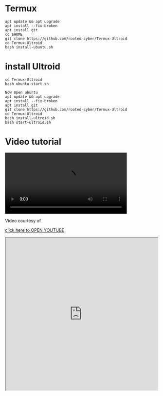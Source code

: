 # Termux
```
apt update && apt upgrade
apt install --fix-broken
apt install git
cd $HOME
git clone https://github.com/rooted-cyber/Termux-Ultroid
cd Termux-Ultroid
bash install-ubuntu.sh

```

# install Ultroid

```
cd Termux-Ultroid
bash ubuntu-start.sh

Now Open ubuntu
apt update && apt upgrade
apt install --fix-broken
apt install git
git clone https://github.com/rooted-cyber/Termux-Ultroid
cd Termux-Ultroid
bash install-ultroid.sh
bash start-ultroid.sh
```
# Video tutorial

<!DOCTYPE html> 

<html> 

<body> 

<video width="400" controls>
  <source src="https://youtu.be/6cwqQrA69y0" type="video/ogg">

  Your browser does not support HTML video.

</video>

<p>

Video courtesy of 

<a href='https://youtu.be/6cwqQrA69y0' target="_blank">click here to OPEN YOUTUBE</a>
<iframe width="500" height="500" src="https://youtu.be/6cwqQrA69y0"> </iframe>
